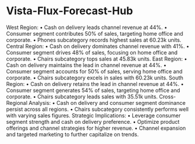 # Vista-Flux-Forecast-Hub
West Region:
•	Cash on delivery leads channel revenue at 44%.
•	Consumer segment contributes 50% of sales, targeting home office and corporate.
•	Phones subcategory records highest sales at 60.23k units.
Central Region:
•	Cash on delivery dominates channel revenue with 41%.
•	Consumer segment drives 48% of sales, focusing on home office and corporate.
•	Chairs subcategory tops sales at 45.83k units.
East Region:
•	Cash on delivery maintains the lead in channel revenue at 44%.
•	Consumer segment accounts for 50% of sales, serving home office and corporate.
•	Chairs subcategory excels in sales with 60.23k units.
South Region:
•	Cash on delivery retains the lead in channel revenue at 44%.
•	Consumer segment generates 54% of sales, targeting home office and corporate.
•	Chairs subcategory leads sales with 35.51k units.
Cross-Regional Analysis:
•	Cash on delivery and consumer segment dominance persist across all regions.
•	Chairs subcategory consistently performs well with varying sales figures.
Strategic Implications:
•	Leverage consumer segment strength and cash on delivery preference.
•	Optimize product offerings and channel strategies for higher revenue.
•	Channel expansion and targeted marketing to further capitalize on trends.

